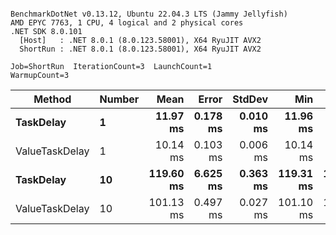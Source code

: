 ```

BenchmarkDotNet v0.13.12, Ubuntu 22.04.3 LTS (Jammy Jellyfish)
AMD EPYC 7763, 1 CPU, 4 logical and 2 physical cores
.NET SDK 8.0.101
  [Host]   : .NET 8.0.1 (8.0.123.58001), X64 RyuJIT AVX2
  ShortRun : .NET 8.0.1 (8.0.123.58001), X64 RyuJIT AVX2

Job=ShortRun  IterationCount=3  LaunchCount=1  
WarmupCount=3  

```
| Method         | Number | Mean      | Error    | StdDev   | Min       | Max       | Allocated |
|--------------- |------- |----------:|---------:|---------:|----------:|----------:|----------:|
| **TaskDelay**      | **1**      |  **11.97 ms** | **0.178 ms** | **0.010 ms** |  **11.96 ms** |  **11.98 ms** |     **352 B** |
| ValueTaskDelay | 1      |  10.14 ms | 0.103 ms | 0.006 ms |  10.14 ms |  10.15 ms |     192 B |
| **TaskDelay**      | **10**     | **119.60 ms** | **6.625 ms** | **0.363 ms** | **119.31 ms** | **120.01 ms** |    **2053 B** |
| ValueTaskDelay | 10     | 101.13 ms | 0.497 ms | 0.027 ms | 101.10 ms | 101.16 ms |     381 B |

